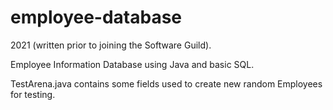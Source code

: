 # employee-database

2021 (written prior to joining the Software Guild).

Employee Information Database using Java and basic SQL.

TestArena.java contains some fields used to create new random Employees for testing. 


